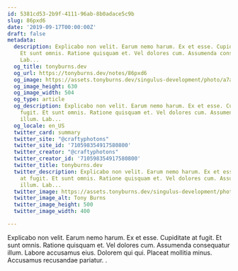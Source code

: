 ```yaml
---
id: 5381cd53-2b9f-4111-96ab-8b0adace5c9b
slug: 86pxd6
date: '2019-09-17T00:00:00Z'
draft: false
metadata:
  description: Explicabo non velit. Earum nemo harum. Ex et esse. Cupiditate at fugit.
    Et sunt omnis. Ratione quisquam et. Vel dolores cum. Assumenda consequatur illum.
    Lab...
  og_title: tonyburns.dev
  og_url: https://tonyburns.dev/notes/86pxd6
  og_image: https://assets.tonyburns.dev/singulus-development/photo/a7aaf33dbd0b584a47dea1fc1b3a9bbf.jpeg
  og_image_height: 630
  og_image_width: 504
  og_type: article
  og_description: Explicabo non velit. Earum nemo harum. Ex et esse. Cupiditate at
    fugit. Et sunt omnis. Ratione quisquam et. Vel dolores cum. Assumenda consequatur
    illum. Lab...
  og_locale: en_US
  twitter_card: summary
  twitter_site: "@craftyphotons"
  twitter_site_id: '710598354917580800'
  twitter_creator: "@craftyphotons"
  twitter_creator_id: '710598354917580800'
  twitter_title: tonyburns.dev
  twitter_description: Explicabo non velit. Earum nemo harum. Ex et esse. Cupiditate
    at fugit. Et sunt omnis. Ratione quisquam et. Vel dolores cum. Assumenda consequatur
    illum. Lab...
  twitter_image: https://assets.tonyburns.dev/singulus-development/photo/7502d1526646abf03deb056888635686.jpeg
  twitter_image_alt: Tony Burns
  twitter_image_height: 500
  twitter_image_width: 400

---
```


Explicabo non velit. Earum nemo harum. Ex et esse. Cupiditate at fugit. Et sunt omnis. Ratione quisquam et. Vel dolores cum. Assumenda consequatur illum. Labore accusamus eius. Dolorem qui qui. Placeat mollitia minus. Accusamus recusandae pariatur. .
